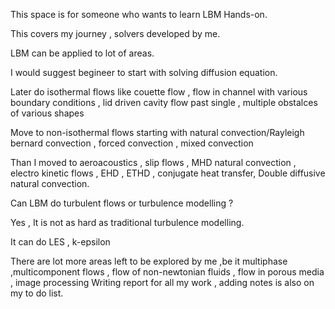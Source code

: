 This space is for someone who wants to learn LBM Hands-on.

This covers my journey , solvers developed by me.

LBM can be applied to lot of areas.

I would suggest begineer to start with solving diffusion equation.

Later do isothermal flows like couette flow , flow in channel with various boundary conditions , lid driven cavity
flow past single , multiple obstalces of various shapes

Move to non-isothermal flows starting with natural convection/Rayleigh bernard convection , forced convection , mixed convection

Than I moved to aeroacoustics , slip flows , MHD natural convection , electro kinetic flows , EHD , ETHD , conjugate heat transfer, Double diffusive natural convection.

Can LBM do turbulent flows or turbulence modelling ?

Yes , It is not as hard as traditional turbulence modelling.

It can do LES , k-epsilon 

There are lot more areas left to be explored by me ,be it multiphase ,multicomponent flows , flow of non-newtonian fluids , flow in porous media , image processing
Writing report for all my work , adding notes is also on my to do list.
